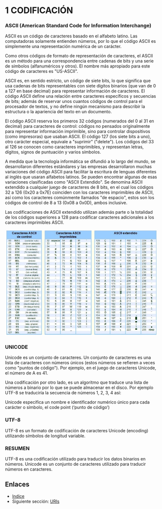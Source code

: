# 1 CODIFICACIÓN

### ASCII (American Standard Code for Information Interchange)

ASCII es un código de caracteres basado en el alfabeto latino. Las computadoras solamente entienden números, por lo que el código ASCII es simplemente una representación numérica de un carácter.

Como otros códigos de formato de representación de caracteres, el ASCII es un método para una correspondencia entre cadenas de bits y una serie de símbolos (alfanuméricos y otros). El nombre más apropiado para este código de caracteres es "US-ASCII". 

ASCII es, en sentido estricto, un código de siete bits, lo que significa que usa cadenas de bits representables con siete dígitos binarios (que van de 0 a 127 en base decimal) para representar información de caracteres. El código ASCII define una relación entre caracteres específicos y secuencias de bits; además de reservar unos cuantos códigos de control para el procesador de textos, y no define ningún mecanismo para describir la estructura o la apariencia del texto en un documento.

El código ASCII reserva los primeros 32 códigos (numerados del 0 al 31 en decimal) para caracteres de control: códigos no pensados originalmente para representar información imprimible, sino para controlar dispositivos (como impresoras) que usaban ASCII. El código 127 (los siete bits a uno), otro carácter especial, equivale a "suprimir" ("delete"). Los códigos del 33 al 126 se conocen como caracteres imprimibles, y representan letras, dígitos, signos de puntuación y varios símbolos.

A medida que la tecnología informática se difundió a lo largo del mundo, se desarrollaron diferentes estándares y las empresas desarrollaron muchas variaciones del código ASCII para facilitar la escritura de lenguas diferentes al inglés que usaran alfabetos latinos. Se pueden encontrar algunas de esas variaciones clasificadas como "ASCII Extendido". Se denomina ASCII extendido a cualquier juego de caracteres de 8 bits, en el cual los códigos 32 a 126 (0x20 a 0x7E) coinciden con los caracteres imprimibles de ASCII, así como los caracteres comúnmente llamados "de espacio", estos son los códigos de control de 8 a 13 (0x08 a 0x0D), ambos inclusive.

Las codificaciones de ASCII extendido utilizan además parte o la totalidad de los códigos superiores a 128 para codificar caracteres adicionales a los caracteres imprimibles ASCII.

![](images/01-ascii.jpg?raw=true)

### UNICODE

Unicode es un conjunto de caracteres. Un conjunto de caracteres es una lista de caracteres con números únicos (estos números se refieren a veces como "puntos de código"). Por ejemplo, en el juego de caracteres Unicode, el número de A es 41.

Una codificación por otro lado, es un algoritmo que traduce una lista de números a binario por lo que se puede almacenar en el disco. Por ejemplo UTF-8 se traduciría la secuencia de números 1, 2, 3, 4 así:

Unicode especifica un nombre e identificador numérico único para cada carácter o símbolo, el code point (‘punto de código’)

### UTF-8

UTF-8 es un formato de codificación de caracteres Unicode (encoding) utilizando símbolos de longitud variable. 

### RESUMEN

UTF-8 es una codificación utilizado para traducir los datos binarios en números. Unicode es un conjunto de caracteres utilizado para traducir números en caracteres.

## Enlaces

- [Indice](preface.md)
- Siguiente sección: [URIs](02.0.md)
